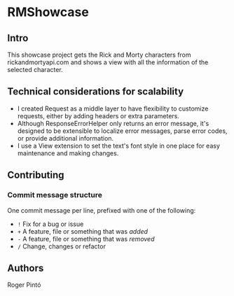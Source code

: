 # RMShowcase

## Intro

This showcase project gets the Rick and Morty characters from rickandmortyapi.com and shows a view with all the information of the selected character.

## Technical considerations for scalability

- I created Request as a middle layer to have flexibility to customize requests, either by adding headers or extra parameters.
- Although ResponseErrorHelper only returns an error message, it's designed to be extensible to localize error messages, parse error codes, or provide additional information.
- I use a View extension to set the text's font style in one place for easy maintenance and making changes.

## Contributing

### Commit message structure

One commit message per line, prefixed with one of the following:
- `!` Fix for a bug or issue
- `+` A feature, file or something that was *added*
- `-` A feature, file or something that was *removed*
- `/` Change, changes or refactor

## Authors

Roger Pintó
